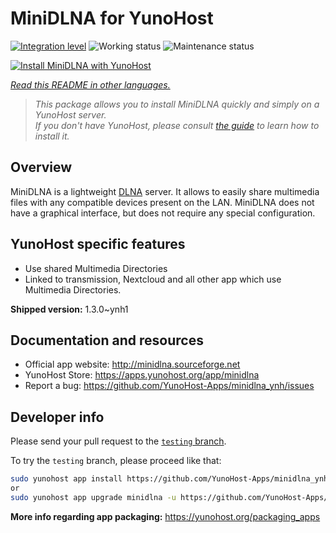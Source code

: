 <!--
N.B.: This README was automatically generated by <https://github.com/YunoHost/apps/tree/master/tools/readme_generator>
It shall NOT be edited by hand.
-->

# MiniDLNA for YunoHost

[![Integration level](https://dash.yunohost.org/integration/minidlna.svg)](https://dash.yunohost.org/appci/app/minidlna) ![Working status](https://ci-apps.yunohost.org/ci/badges/minidlna.status.svg) ![Maintenance status](https://ci-apps.yunohost.org/ci/badges/minidlna.maintain.svg)

[![Install MiniDLNA with YunoHost](https://install-app.yunohost.org/install-with-yunohost.svg)](https://install-app.yunohost.org/?app=minidlna)

*[Read this README in other languages.](./ALL_README.md)*

> *This package allows you to install MiniDLNA quickly and simply on a YunoHost server.*  
> *If you don't have YunoHost, please consult [the guide](https://yunohost.org/install) to learn how to install it.*

## Overview

MiniDLNA is a lightweight [DLNA](https://fr.wikipedia.org/wiki/Digital_Living_Network_Alliance) server.
It allows to easily share multimedia files with any compatible devices present on the LAN.
MiniDLNA does not have a graphical interface, but does not require any special configuration.

## YunoHost specific features

* Use shared Multimedia Directories
* Linked to transmission, Nextcloud and all other app which use Multimedia Directories.


**Shipped version:** 1.3.0~ynh1
## Documentation and resources

- Official app website: <http://minidlna.sourceforge.net>
- YunoHost Store: <https://apps.yunohost.org/app/minidlna>
- Report a bug: <https://github.com/YunoHost-Apps/minidlna_ynh/issues>

## Developer info

Please send your pull request to the [`testing` branch](https://github.com/YunoHost-Apps/minidlna_ynh/tree/testing).

To try the `testing` branch, please proceed like that:

```bash
sudo yunohost app install https://github.com/YunoHost-Apps/minidlna_ynh/tree/testing --debug
or
sudo yunohost app upgrade minidlna -u https://github.com/YunoHost-Apps/minidlna_ynh/tree/testing --debug
```

**More info regarding app packaging:** <https://yunohost.org/packaging_apps>
